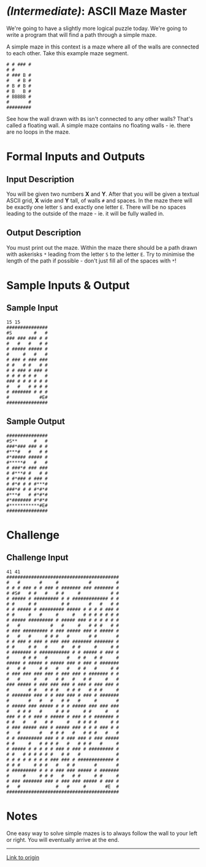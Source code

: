 # [](#IntermediateIcon) _(Intermediate)_: ASCII Maze Master

We're going to have a slightly more logical puzzle today. We're going to write a program that will find a path through a simple maze.

A simple maze in this context is a maze where all of the walls are connected to each other. Take this example maze segment.

    # # ### #
    # #      
    # ### B #
    #   # B #
    # B # B #
    # B   B #
    # BBBBB #
    #       #
    #########

See how the wall drawn with `B`s isn't connected to any other walls? That's called a floating wall. A simple maze contains no floating walls - ie. there are no loops in the maze.

# Formal Inputs and Outputs

## Input Description

You will be given two numbers **X** and **Y**. After that you will be given a textual ASCII grid, **X** wide and **Y** tall, of walls `#` and spaces. In the maze there will be exactly one letter `S` and exactly one letter `E`. There will be no spaces leading to the outside of the maze - ie. it will be fully walled in.

## Output Description

You must print out the maze. Within the maze there should be a path drawn with askerisks `*` leading from the letter `S` to the letter `E`. Try to minimise the length of the path if possible - don't just fill all of the spaces with `*`!

# Sample Inputs & Output

## Sample Input

    15 15
    ###############
    #S        #   #
    ### ### ### # #
    #   #   #   # #
    # ##### ##### #
    #     #   #   #
    # ### # ### ###
    # #   # #   # #
    # # ### # ### #
    # # # # # #   #
    ### # # # # # #
    #   #   # # # #
    # ####### # # #
    #           #E#
    ###############

## Sample Output

    ###############
    #S**      #   #
    ###*### ### # #
    #***#   #   # #
    #*##### ##### #
    #*****#   #   #
    # ###*# ### ###
    # #***# #   # #
    # #*### # ### #
    # #*# # # #***#
    ###*# # # #*#*#
    #***#   # #*#*#
    #*####### #*#*#
    #***********#E#
    ###############

# Challenge

## Challenge Input

    41 41
    #########################################
    #   #       #     #           #         #
    # # # ### # # ### # ####### ### ####### #
    # #S#   # #   #   # #     #           # #
    # ##### # ######### # # ############# # #
    # #     # #         # #       #   #   # #
    # # ##### # ######### ##### # # # # ### #
    # #     #   #     #     #   # # # # # # #
    # ##### ######### # ##### ### # # # # # #
    #   #           #   #     #   # # #   # #
    # ### ######### # ### ##### ### # ##### #
    #   #   #     # # #   #       # #       #
    # # ### # ### # ### ### ####### ####### #
    # #     # #   #     #   # #     #     # #
    # ####### # ########### # # ##### # ### #
    #     # # #   #       #   # #   # #     #
    ##### # ##### # ##### ### # ### # #######
    #   # #     # #   #   #   # #   #     # #
    # ### ### ### ### # ### ### # ####### # #
    #   #     #   #   # #   #   # #     #   #
    ### ##### # ### ### ### # ### # ### ### #
    #       # #   # # #   # # #   # # #     #
    # ####### ### # # ### ### # ### # #######
    #       #   #   #   # #   #     #       #
    # ##### ### ##### # # # ##### ### ### ###
    #   # # #   #     # # #     # #     #   #
    ### # # # ### # ##### # ### # # ####### #
    # #   #   #   # #     #   # # # #     # #
    # ### ##### ### # ##### ### # # # ### # #
    #   #       #   # # #   #   # # #   #   #
    # # ######### ### # # ### ### # ### #####
    # #     #   # # # #   #   # # #   #     #
    # ##### # # # # # ### # ### # ######### #
    # #   # # # # # #   # #   #             #
    # # # # # # # # ### ### # ############# #
    # # #     # # #   #   # #       #       #
    # ######### # # # ### ### ##### # #######
    #     #     # # #   #   # #     # #     #
    # ### ####### ### # ### ### ##### # ### #
    #   #             #   #     #       #E  #
    #########################################

# Notes

One easy way to solve simple mazes is to always follow the wall to your left or right. You will eventually arrive at the end.

---

[Link to origin](https://www.reddit.com/r/dailyprogrammer/278ptv)